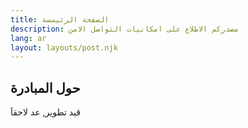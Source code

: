```yaml
---
title: الصفحة الرئيسسة
description: مصدركم الاطلاع على امكانيات التواصل الامن 
lang: ar
layout: layouts/post.njk
---
```


## حول المبادرة

قيد تطوير, عد لاحقاَ

